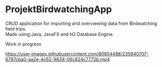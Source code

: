 # ProjektBirdwatchingApp
CRUD application for importing and overviewing data from Birdwatching field trips.<br>
Made using Java, JavaFX and H2 Database Engine.

Work in progress


https://user-images.githubusercontent.com/80854488/235940707-6797cba0-aa2e-4c62-9634-06c824c7772b.mp4

